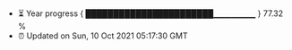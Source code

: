 - ⏳ Year progress { ███████████████████████▁▁▁▁▁▁▁ } 77.32 %
- ⏰ Updated on Sun, 10 Oct 2021 05:17:30 GMT

